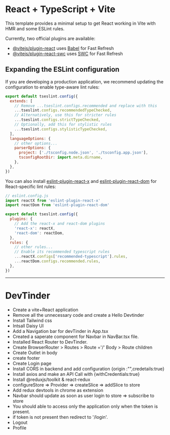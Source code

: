 # React + TypeScript + Vite

This template provides a minimal setup to get React working in Vite with HMR and some ESLint rules.

Currently, two official plugins are available:

- [@vitejs/plugin-react](https://github.com/vitejs/vite-plugin-react/blob/main/packages/plugin-react/README.md) uses [Babel](https://babeljs.io/) for Fast Refresh
- [@vitejs/plugin-react-swc](https://github.com/vitejs/vite-plugin-react-swc) uses [SWC](https://swc.rs/) for Fast Refresh

## Expanding the ESLint configuration

If you are developing a production application, we recommend updating the configuration to enable type-aware lint rules:

```js
export default tseslint.config({
  extends: [
    // Remove ...tseslint.configs.recommended and replace with this
    ...tseslint.configs.recommendedTypeChecked,
    // Alternatively, use this for stricter rules
    ...tseslint.configs.strictTypeChecked,
    // Optionally, add this for stylistic rules
    ...tseslint.configs.stylisticTypeChecked,
  ],
  languageOptions: {
    // other options...
    parserOptions: {
      project: ['./tsconfig.node.json', './tsconfig.app.json'],
      tsconfigRootDir: import.meta.dirname,
    },
  },
})
```

You can also install [eslint-plugin-react-x](https://github.com/Rel1cx/eslint-react/tree/main/packages/plugins/eslint-plugin-react-x) and [eslint-plugin-react-dom](https://github.com/Rel1cx/eslint-react/tree/main/packages/plugins/eslint-plugin-react-dom) for React-specific lint rules:

```js
// eslint.config.js
import reactX from 'eslint-plugin-react-x'
import reactDom from 'eslint-plugin-react-dom'

export default tseslint.config({
  plugins: {
    // Add the react-x and react-dom plugins
    'react-x': reactX,
    'react-dom': reactDom,
  },
  rules: {
    // other rules...
    // Enable its recommended typescript rules
    ...reactX.configs['recommended-typescript'].rules,
    ...reactDom.configs.recommended.rules,
  },
})
```

----------------------------------------------------------------------------------------------------------
# DevTinder
 - Create a vite+React application
 - Remove all the unnecessary code and create a Hello Devtinder
 - Install Tailwind css
 - Intsall Daisy UI
 - Add a Navigation bar for devTinder in App.tsx
 - Created a saperate component for Navbar in NavBar.tsx file.
 - Installed React Router to DevTinder.
 - Create BrowserRouter > Routes > Route ='/' Body > Route children
 - Create Outlet in body
 - create footer
 - Create Login page 
 - Install CORS in backend and add configuration {origin :"",credetails:true}
 - Install axios and make an API Call with {withCredentials:true}
 - Install @reduxjs/toolkit & react-redux 
 - configureStore => Provider => createSlice => addSlice to store
 - Add redux devtools in chrome as extension
 - Navbar should update as soon as user login to store => subscribe to store
 - You should able to access only the application only when the token is present.
 - if token is not present then redirect to '/login'.
 - Logout
 - Profile

